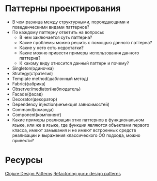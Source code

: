 # Паттерны проектирования

* В чем разница между структурными, порождающими и поведенческими видами паттернов?
* По каждому паттерну ответить на вопросы:
  * В чем заключается суть паттерна?
  * Какие проблемы можно решить с помощью данного паттерна?
  * Какие у него есть недостатки?
  * Какие можно привести примеры использования данного паттерна?
  * К какому виду относится данный паттерн и почему?
* Singleton(одиночка)
* Strategy(стратегия)
* Template method(шаблонный метод)
* Fabric(фабрика)
* Observer/mediator(наблюдатель)
* Facade(фасад)
* Decorator(декоратор)
* Dependency injection(инъекция зависимостей)
* Command(команда)
* Component(компонент)
* Какие примеры реализации этих паттернов в функциональном языке, или же в языке, где функции являются объектами первого класса, имеют замыкания и не имеют встроенных средств реализации и выражения классического ОО подхода, можно привести?

# Ресурсы
[Clojure Design Patterns](http://mishadoff.com/blog/clojure-design-patterns/)
[Refactoring guru: design patterns](https://refactoring.guru/ru/design-patterns)